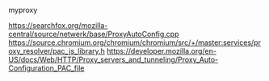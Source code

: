 myproxy


https://searchfox.org/mozilla-central/source/netwerk/base/ProxyAutoConfig.cpp
https://source.chromium.org/chromium/chromium/src/+/master:services/proxy_resolver/pac_js_library.h
https://developer.mozilla.org/en-US/docs/Web/HTTP/Proxy_servers_and_tunneling/Proxy_Auto-Configuration_PAC_file